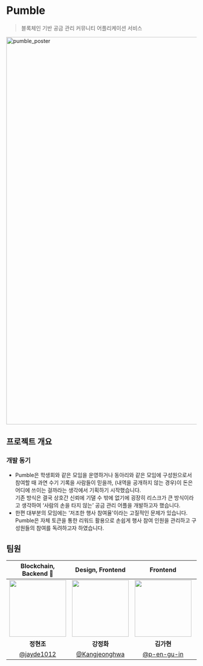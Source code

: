 # Pumble
> 블록체인 기반 공금 관리 커뮤니티 어플리케이션 서비스
<img width="1024" alt="pumble_poster" src="https://github.com/user-attachments/assets/f0710e0c-3bfc-4b2c-a851-45a471170035"/>
<!--
<div align="center">

  [![Notion](https://img.shields.io/badge/Pumble_Notion-000000?style=for-the-badge&logo=Notion&logoColor=ffffff)](https://www.naver.com) &nbsp;&nbsp;&nbsp;&nbsp;
  [![PDF](https://img.shields.io/badge/Pumble_Slide-000000?style=for-the-badge&logo=Files&logoColor=ffffff)](https://www.naver.com) &nbsp;&nbsp;&nbsp;&nbsp;
  [![Video](https://img.shields.io/badge/Pumble_Video-000000?style=for-the-badge)](https://www.naver.com)
  
</div>
-->

## 프로젝트 개요
### 개발 동기
- Pumble은 학생회와 같은 모임을 운영하거나 동아리와 같은 모임에 구성원으로서 참여할 때 과연 수기 기록을 사람들이 믿을까, (내역을 공개하지 않는 경우)이 돈은 어디에 쓰이는 걸까라는 생각에서 기획하기 시작했습니다.
  <br/>기존 방식은 결국 상호간 신뢰에 기댈 수 밖에 없기에 굉장히 리스크가 큰 방식이라고 생각하여 ‘사람의 손을 타지 않는’ 공금 관리 어플을 개발하고자 했습니다.
- 한편 대부분의 모임에는 '저조한 행사 참여율'이라는 고질적인 문제가 있습니다. Pumble은 자체 토큰을 통한 리워드 활용으로 손쉽게 행사 참여 인원을 관리하고 구성원들의 참여를 독려하고자 하였습니다.
<!--
### 블록체인 사용 배경 -->

## 팀원
<div align="center">
  
  |Blockchain, Backend 👑|Design, Frontend|Frontend|3D, Design|
  |:---:|:---:|:---:|:---:|
  |<img width="150" src="https://github.com/user-attachments/assets/e58cdd7b-6f03-4dab-840b-460eb1a44495"/>|<img width="150" src="https://github.com/user-attachments/assets/3da2542d-9341-491e-9da3-dc1ff93695f1"/>|<img width="150" src="https://github.com/user-attachments/assets/bc9c4923-811d-4491-a061-a4aba341cc17"/>|<img width="150" src="https://github.com/user-attachments/assets/20de8456-3f62-42b7-9020-4c8ba880ccad"/>|
  |**정현조**|**강정화**|**김가현**|**양윤서**|
  |<a href="https://github.com/ariha1982">@jayde1012</a>|<a href="https://github.com/Kangjeonghwa">@Kangjeonghwa</a>|<a href="https://github.com/p-en-gu-in">@p-en-gu-in</a>|<a href="mailto:yun0926creator@gmail.com">💌 contact</a>|
  
</div>



<!--

**Here are some ideas to get you started:**

🙋‍♀️ A short introduction - what is your organization all about?

🌈 Contribution guidelines - how can the community get involved?
👩‍💻 Useful resources - where can the community find your docs? Is there anything else the community should know?
🍿 Fun facts - what does your team eat for breakfast?
🧙 Remember, you can do mighty things with the power of [Markdown](https://docs.github.com/github/writing-on-github/getting-started-with-writing-and-formatting-on-github/basic-writing-and-formatting-syntax)
-->
